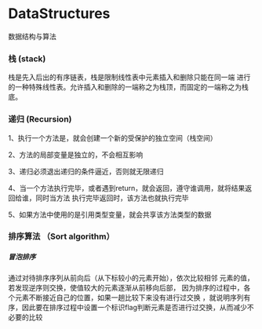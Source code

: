# DataStructures
 数据结构与算法
 
### 栈 (stack)

栈是先入后出的有序链表，栈是限制线性表中元素插入和删除只能在同一端
进行的一种特殊线性表。允许插入和删除的一端称之为栈顶，而固定的一端称之为栈底。

### 递归 (Recursion)
1、执行一个方法是，就会创建一个新的受保护的独立空间（栈空间）

2、方法的局部变量是独立的，不会相互影响

3、递归必须退出递归的条件逼近，否则就无限递归

4、当一个方法执行完毕，或者遇到return，就会返回，遵守谁调用，就将结果返回给谁，同时当方法
执行完毕返回时，该方法也就执行完毕

5、如果方法中使用的是引用类型变量，就会共享该方法类型的数据

### 排序算法 （Sort algorithm）

##### 冒泡排序

通过对待排序序列从前向后（从下标较小的元素开始），依次比较相邻
元素的值，若发现逆序则交换，使值较大的元素逐渐从前移向后部，
因为排序的过程中，各个元素不断接近自己的位置，如果一趟比较下来没有进行过交换
，就说明序列有序，因此要在排序过程中设置一个标识flag判断元素是否进行过交换，从而减少不必要的比较

